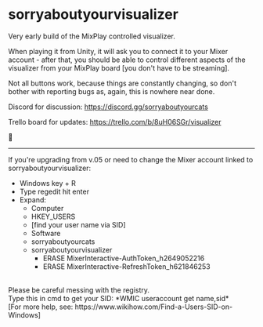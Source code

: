 # sorryaboutyourvisualizer

Very early build of the MixPlay controlled visualizer.

When playing it from Unity, it will ask you to connect it to your Mixer account - after that, you should be able to control different aspects of the visualizer from your MixPlay board [you don't have to be streaming].

Not all buttons work, because things are constantly changing, so don't bother with reporting bugs as, again, this is nowhere near done.

Discord for discussion:
https://discord.gg/sorryaboutyourcats

Trello board for updates:
https://trello.com/b/8uH06SGr/visualizer

💜

---

If you're upgrading from v.05 or need to change the Mixer account linked to sorryaboutyourvisualizer:

* Windows key + R<br>
* Type regedit hit enter<br>
* Expand:<br>
  * Computer<br>
  * HKEY_USERS<br>
  * [find your user name via SID]<br>
  * Software<br>
  * sorryaboutyourcats<br>
  * sorryaboutyourvisualizer
    * ERASE MixerInteractive-AuthToken_h2649052216<br>
    * ERASE MixerInteractive-RefreshToken_h621846253<br>
<br>
Please be careful messing with the registry.<br>
Type this in cmd to get your SID: *WMIC useraccount get name,sid*<br>
[For more help, see: https://www.wikihow.com/Find-a-Users-SID-on-Windows]
